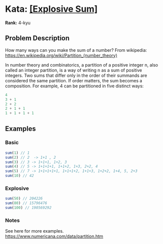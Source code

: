 # Kata: [\[Explosive Sum\]](https://www.codewars.com/kata/52ec24228a515e620b0005ef)

**Rank:** 4-kyu

## Problem Description
How many ways can you make the sum of a number?
From wikipedia: https://en.wikipedia.org/wiki/Partition_(number_theory)

In number theory and combinatorics, a partition of a positive integer n, also called an integer partition, is a way of writing n as a sum of positive integers. Two sums that differ only in the order of their summands are considered the same partition. If order matters, the sum becomes a composition. For example, 4 can be partitioned in five distinct ways:

```javascript
4
3 + 1
2 + 2
2 + 1 + 1
1 + 1 + 1 + 1
```

## Examples

### Basic

```javascript
sum(1) // 1
sum(2) // 2  -> 1+1 , 2
sum(3) // 3 -> 1+1+1, 1+2, 3
sum(4) // 5 -> 1+1+1+1, 1+1+2, 1+3, 2+2, 4
sum(5) // 7 -> 1+1+1+1+1, 1+1+1+2, 1+1+3, 1+2+2, 1+4, 5, 2+3
sum(10) // 42
```

### Explosive

```javascript
sum(50) // 204226
sum(80) // 15796476
sum(100) // 190569292
```

### Notes
See here for more examples.
https://www.numericana.com/data/partition.htm
